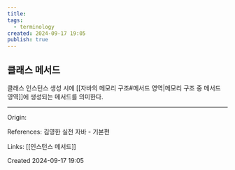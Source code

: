 ```yaml
---
title: 
tags:
  - terminology
created: 2024-09-17 19:05
publish: true
---
```

## 클래스 메서드
클래스 인스턴스 생성 시에 [[자바의 메모리 구조#메서드 영역|메모리 구조 중 메서드 영역]]에 생성되는 메서드를 의미한다.

---
Origin: 

References: 김영한 실전 자바 - 기본편

Links: [[인스턴스 메서드]]

Created 2024-09-17 19:05